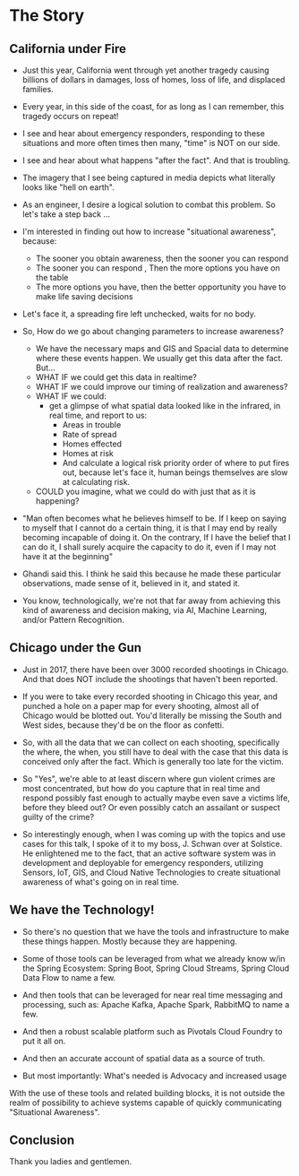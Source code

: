 # The Story

## California under Fire

* Just this year, California went through yet another tragedy causing billions of dollars in damages, loss of homes, loss of life, and displaced families.

* Every year, in this side of the coast, for as long as I can remember, this tragedy occurs on repeat!

* I see and hear about emergency responders, responding to these situations and more often times then many, "time" is NOT on our side.

* I see and hear about what happens "after the fact". And that is troubling.

* The imagery that I see being captured in media depicts what literally looks like "hell on earth".

* As an engineer, I desire a logical solution to combat this problem. So let's take a step back ...

* I'm interested in finding out how to increase "situational awareness", because:
  * The sooner you obtain awareness, then the sooner you can respond
  * The sooner you can respond , Then the more options you have on the table
  * The more options you have, then the better opportunity you have to make life saving decisions

* Let's face it, a spreading fire left unchecked, waits for no body.

* So, How do we go about changing parameters to increase awareness?
  * We have the necessary maps and GIS and Spacial data to determine where these events happen. We usually get this data after the fact. But...
  * WHAT IF we could get this data in realtime?
  * WHAT IF we could improve our timing of realization and awareness?
  * WHAT IF we could:
    * get a glimpse of what spatial data looked like in the infrared, in real time, and report to us:
      * Areas in trouble
      * Rate of spread
      * Homes effected
      * Homes at risk
      * And calculate a logical risk priority order of where to put fires out, because let's face it, human beings themselves are slow at calculating risk.
  * COULD you imagine, what we could do with just that as it is happening?

* "Man often becomes what he believes himself to be. If I keep on saying to myself that I cannot do a certain thing, it is that I may end by really becoming incapable of doing it. On the contrary, If I have the belief that I can do it, I shall surely acquire the capacity to do it, even if I may not have it at the beginning"

* Ghandi said this. I think he said this because he made these particular observations, made sense of it, believed in it, and stated it.

* You know, technologically, we're not that far away from achieving this kind of awareness and decision making, via AI, Machine Learning, and/or Pattern Recognition.

## Chicago under the Gun

* Just in 2017, there have been over 3000 recorded shootings in Chicago. And that does NOT include the shootings that haven't been reported.

* If you were to take every recorded shooting in Chicago this year, and punched a hole on a paper map for every shooting, almost all of Chicago would be blotted out. You'd literally be missing the South and West sides, because they'd be on the floor as confetti.

* So, with all the data that we can collect on each shooting, specifically the where, the when, you still have to deal with the case that this data is conceived only after the fact. Which is generally too late for the victim.

* So "Yes", we're able to at least discern where gun violent crimes are most concentrated, but how do you capture that in real time and respond possibly fast enough to actually maybe even save a victims life, before they bleed out? Or even possibly catch an assailant or suspect guilty of the crime?

* So interestingly enough, when I was coming up with the topics and use cases for this talk, I spoke of it to my boss, J. Schwan over at Solstice. He enlightened me to the fact, that an active software system was in development and deployable for emergency responders, utilizing Sensors, IoT, GIS, and Cloud Native Technologies to create situational awareness of what's going on in real time.

## We have the Technology!

* So there's no question that we have the tools and infrastructure to make these things happen. Mostly because they are happening.

* Some of those tools can be leveraged from what we already know w/in the Spring Ecosystem: Spring Boot, Spring Cloud Streams, Spring Cloud Data Flow to name a few.

* And then tools that can be leveraged for near real time messaging and processing, such as: Apache Kafka, Apache Spark, RabbitMQ to name a few.

* And then a robust scalable platform such as Pivotals Cloud Foundry to put it all on.

* And then an accurate account of spatial data as a source of truth.

* But most importantly: What's needed is Advocacy and increased usage

With the use of these tools and related building blocks, it is not outside the realm of possibility to achieve systems capable of quickly communicating "Situational Awareness".

## Conclusion

Thank you ladies and gentlemen.

